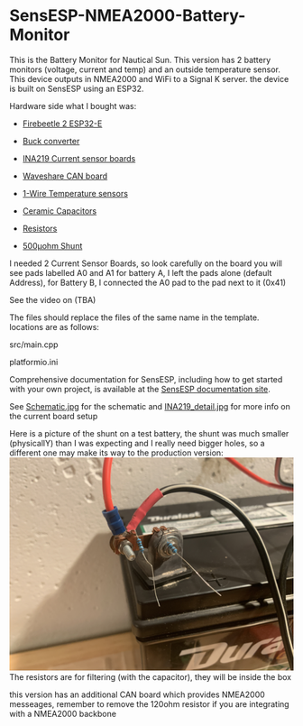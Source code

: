 # SensESP-NMEA2000-Battery-Monitor
This is the Battery Monitor for Nautical Sun. 
This version has 2 battery monitors (voltage, current and temp) and an outside temperature sensor.  This device outputs in NMEA2000 and WiFi to a Signal K server.  the device is built on SensESP using an ESP32. 

Hardware side
what I bought was:

- [Firebeetle 2 ESP32-E](https://www.dfrobot.com/product-2231.html)

- [Buck converter](https://amzn.to/3Z54veM)

- [INA219 Current sensor boards](https://amzn.to/3EIlT1d)	

- [Waveshare CAN board](https://amzn.to/3Kud8ew)	

- [1-Wire Temperature sensors](https://amzn.to/3kkkZ3f)	

- [Ceramic Capacitors](https://amzn.to/3KjGs7s)	

- [Resistors](https://amzn.to/3IdH7VA)

- [500µohm Shunt](https://www.newark.com/vishay/wsms2908l5000jk/through-hole-current-sense-resistor/dp/27T3036?ost=wsms2908l5000jk)

I needed 2 Current Sensor Boards, so look carefully on the board you will see pads labelled A0 and A1 for battery A, I left the pads alone (default Address), for Battery B, I connected the A0 pad to the pad next to it (0x41)

See the video on (TBA)

The files should replace the files of the same name in the template. locations are as follows:

src/main.cpp

platformio.ini

Comprehensive documentation for SensESP, including how to get started with your own project, is available at the [SensESP documentation site](https://signalk.org/SensESP/).

See [Schematic.jpg](https://github.com/Techstyleuk/) for the schematic and [INA219_detail.jpg](https://github.com/Techstyleuk/SensESP_3_Battery_Monitor/blob/main/INA219_detail.jpg) for more info on the current board setup

Here is a picture of the shunt on a test battery, the shunt was much smaller (physicallY) than I was expecting and I really need bigger holes, so a different one may make its way to the production version:
![Shunt1](https://github.com/Techstyleuk/SensESP_3_Battery_Monitor/blob/main/Shunt1.JPG)
The resistors are for filtering (with the capacitor), they will be inside the box

this version has an additional CAN board which provides NMEA2000 messeages, remember to remove the 120ohm resistor if you are integrating with a NMEA2000 backbone
